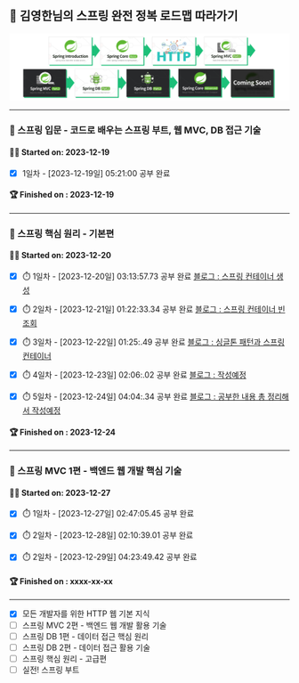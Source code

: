 ## 🌱 김영한님의 스프링 완전 정복 로드맵 따라가기

![](roadmap.png)

---

### 📁 스프링 입문 - 코드로 배우는 스프링 부트, 웹 MVC, DB 접근 기술

#### 🏃‍♂ Started on: 2023-12-19
  - [x] 1일차 - [2023-12-19일] 05:21:00 공부 완료
#### 🏆 Finished  on : 2023-12-19

---

### 📁 스프링 핵심 원리 - 기본편

#### 🏃‍♂ Started on: 2023-12-20
  - [x] ⏱️ 1일차 - [2023-12-20일]  03:13:57.73 공부 완료 [블로그 : 스프링 컨테이너 생성](https://choimung.github.io/spring/%EC%8A%A4%ED%94%84%EB%A7%81-%EC%BB%A8%ED%85%8C%EC%9D%B4%EB%84%88%EC%99%80-%EC%8A%A4%ED%94%84%EB%A7%81-%EB%B9%88/)
  
  - [x] ⏱️ 2일차 - [2023-12-21일] 01:22:33.34 공부 완료 [블로그 : 스프링 컨테이너 빈 조회](https://choimung.github.io/spring/%EC%8A%A4%ED%94%84%EB%A7%81-%EC%BB%A8%ED%85%8C%EC%9D%B4%EB%84%88-%EB%B9%88-%EC%A1%B0%ED%9A%8C/)
      
  - [x] ⏱️ 3일차 - [2023-12-22일] 01:25:.49 공부 완료 [블로그 : 싱글톤 패턴과 스프링 컨테이너](https://choimung.github.io/spring/%EC%8B%B1%EA%B8%80%ED%86%A4-%ED%8C%A8%ED%84%B4%EA%B3%BC-%EC%8A%A4%ED%94%84%EB%A7%81-%EC%BB%A8%ED%85%8C%EC%9D%B4%EB%84%88/)
        
  - [x] ⏱️ 4일차 - [2023-12-23일] 02:06:.02 공부 완료 [블로그 : 작성예정]()

  - [x] ⏱️ 5일차 - [2023-12-24일] 04:04:.34 공부 완료 [블로그 : 공부한 내용 총 정리해서 작성예정]()

#### 🏆 Finished  on : 2023-12-24

---

### 📁 스프링 MVC 1편 - 백엔드 웹 개발 핵심 기술

#### 🏃‍♂ Started on: 2023-12-27
  - [x] ⏱️ 1일차 - [2023-12-27일]  02:47:05.45 공부 완료
      
  - [x] ⏱️ 2일차 - [2023-12-28일]  02:10:39.01 공부 완료

  - [x] ⏱️ 2일차 - [2023-12-29일]  04:23:49.42 공부 완료
#### 🏆 Finished  on : xxxx-xx-xx

---
- [x] 모든 개발자를 위한 HTTP 웹 기본 지식
- [ ] 스프링 MVC 2편 - 백엔드 웹 개발 활용 기술
- [ ] 스프링 DB 1편 - 데이터 접근 핵심 원리
- [ ] 스프링 DB 2편 - 데이터 접근 활용 기술
- [ ] 스프링 핵심 원리 - 고급편
- [ ] 실전! 스프링 부트
